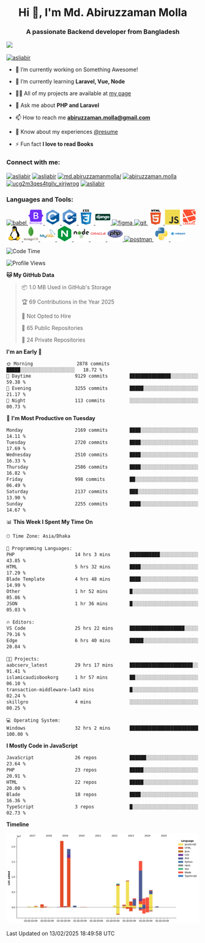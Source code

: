 <h1 align="center">Hi 👋, I'm Md. Abiruzzaman Molla</h1>
<h3 align="center">A passionate Backend developer from Bangladesh</h3>
<img src="https://komarev.com/ghpvc/?username=AbiruzzamanMolla&color=green"/> <p align="left"> <a href="https://twitter.com/abiruzzaman_m" target="blank"><img src="https://img.shields.io/twitter/follow/abiruzzaman_m?logo=twitter&style=for-the-badge" alt="asliabir" /></a> </p>

- 🔭 I’m currently working on Something Awesome!

- 🌱 I’m currently learning **Laravel, Vue, Node**

- 👨‍💻 All of my projects are available at [my page](https://abiruzzamanmolla.github.io)

- 💬 Ask me about **PHP and Laravel**

- 📫 How to reach me **abiruzzaman.molla@gmail.com**

- 📄 Know about my experiences [@resume](https://resume.io/r/KgsbDXNcb)

- ⚡ Fun fact **I love to read Books**

<h3 align="left">Connect with me:</h3>
<p align="left">

<a href="https://twitter.com/abiruzzaman_m" target="blank"><img align="center" src="https://raw.githubusercontent.com/rahuldkjain/github-profile-readme-generator/master/src/images/icons/Social/twitter.svg" alt="asliabir" height="30" width="40" /></a>
<a href="https://linkedin.com/in/abiruzzamanmolla" target="blank"><img align="center" src="https://raw.githubusercontent.com/rahuldkjain/github-profile-readme-generator/master/src/images/icons/Social/linked-in-alt.svg" alt="asliabir" height="30" width="40" /></a>
<a href="https://fb.com/abiruzzamanmolla/" target="blank"><img align="center" src="https://raw.githubusercontent.com/rahuldkjain/github-profile-readme-generator/master/src/images/icons/Social/facebook.svg" alt="md.abiruzzamanmolla/" height="30" width="40" /></a>
<a href="https://instagram.com/abiruzzaman.molla" target="blank"><img align="center" src="https://raw.githubusercontent.com/rahuldkjain/github-profile-readme-generator/master/src/images/icons/Social/instagram.svg" alt="abiruzzaman.molla" height="30" width="40" /></a>
<a href="https://www.youtube.com/@PracticeWithAbir" target="blank"><img align="center" src="https://raw.githubusercontent.com/rahuldkjain/github-profile-readme-generator/master/src/images/icons/Social/youtube.svg" alt="ucg2m3qes4tgilv_xjrjwrog" height="30" width="40" /></a>
<a href="https://www.hackerrank.com/asliabir" target="blank"><img align="center" src="https://raw.githubusercontent.com/rahuldkjain/github-profile-readme-generator/master/src/images/icons/Social/hackerrank.svg" alt="asliabir" height="30" width="40" /></a>
</p>

<h3 align="left">Languages and Tools:</h3>
<p align="left"> <a href="https://babeljs.io/" target="_blank" rel="noreferrer"> <img src="https://www.vectorlogo.zone/logos/babeljs/babeljs-icon.svg" alt="babel" width="40" height="40"/> </a> <a href="https://getbootstrap.com" target="_blank" rel="noreferrer"> <img src="https://raw.githubusercontent.com/devicons/devicon/master/icons/bootstrap/bootstrap-plain-wordmark.svg" alt="bootstrap" width="40" height="40"/> </a> <a href="https://www.cprogramming.com/" target="_blank" rel="noreferrer"> <img src="https://raw.githubusercontent.com/devicons/devicon/master/icons/c/c-original.svg" alt="c" width="40" height="40"/> </a> <a href="https://www.w3schools.com/cpp/" target="_blank" rel="noreferrer"> <img src="https://raw.githubusercontent.com/devicons/devicon/master/icons/cplusplus/cplusplus-original.svg" alt="cplusplus" width="40" height="40"/> </a> <a href="https://www.w3schools.com/css/" target="_blank" rel="noreferrer"> <img src="https://raw.githubusercontent.com/devicons/devicon/master/icons/css3/css3-original-wordmark.svg" alt="css3" width="40" height="40"/> </a> <a href="https://www.djangoproject.com/" target="_blank" rel="noreferrer"> <img src="https://raw.githubusercontent.com/devicons/devicon/master/icons/django/django-original.svg" alt="django" width="40" height="40"/> </a> <a href="https://www.figma.com/" target="_blank" rel="noreferrer"> <img src="https://www.vectorlogo.zone/logos/figma/figma-icon.svg" alt="figma" width="40" height="40"/> </a> <a href="https://git-scm.com/" target="_blank" rel="noreferrer"> <img src="https://www.vectorlogo.zone/logos/git-scm/git-scm-icon.svg" alt="git" width="40" height="40"/> </a> <a href="https://www.w3.org/html/" target="_blank" rel="noreferrer"> <img src="https://raw.githubusercontent.com/devicons/devicon/master/icons/html5/html5-original-wordmark.svg" alt="html5" width="40" height="40"/> </a> <a href="https://developer.mozilla.org/en-US/docs/Web/JavaScript" target="_blank" rel="noreferrer"> <img src="https://raw.githubusercontent.com/devicons/devicon/master/icons/javascript/javascript-original.svg" alt="javascript" width="40" height="40"/> </a> <a href="https://laravel.com/" target="_blank" rel="noreferrer"> <img src="https://raw.githubusercontent.com/devicons/devicon/master/icons/laravel/laravel-plain-wordmark.svg" alt="laravel" width="40" height="40"/> </a> <a href="https://www.linux.org/" target="_blank" rel="noreferrer"> <img src="https://raw.githubusercontent.com/devicons/devicon/master/icons/linux/linux-original.svg" alt="linux" width="40" height="40"/> </a> <a href="https://www.mongodb.com/" target="_blank" rel="noreferrer"> <img src="https://raw.githubusercontent.com/devicons/devicon/master/icons/mongodb/mongodb-original-wordmark.svg" alt="mongodb" width="40" height="40"/> </a> <a href="https://www.mysql.com/" target="_blank" rel="noreferrer"> <img src="https://raw.githubusercontent.com/devicons/devicon/master/icons/mysql/mysql-original-wordmark.svg" alt="mysql" width="40" height="40"/> </a> <a href="https://www.nginx.com" target="_blank" rel="noreferrer"> <img src="https://raw.githubusercontent.com/devicons/devicon/master/icons/nginx/nginx-original.svg" alt="nginx" width="40" height="40"/> </a> <a href="https://nodejs.org" target="_blank" rel="noreferrer"> <img src="https://raw.githubusercontent.com/devicons/devicon/master/icons/nodejs/nodejs-original-wordmark.svg" alt="nodejs" width="40" height="40"/> </a> <a href="https://www.oracle.com/" target="_blank" rel="noreferrer"> <img src="https://raw.githubusercontent.com/devicons/devicon/master/icons/oracle/oracle-original.svg" alt="oracle" width="40" height="40"/> </a> <a href="https://www.php.net" target="_blank" rel="noreferrer"> <img src="https://raw.githubusercontent.com/devicons/devicon/master/icons/php/php-original.svg" alt="php" width="40" height="40"/> </a> <a href="https://postman.com" target="_blank" rel="noreferrer"> <img src="https://www.vectorlogo.zone/logos/getpostman/getpostman-icon.svg" alt="postman" width="40" height="40"/> </a> <a href="https://www.python.org" target="_blank" rel="noreferrer"> <img src="https://raw.githubusercontent.com/devicons/devicon/master/icons/python/python-original.svg" alt="python" width="40" height="40"/> </a> <a href="https://webpack.js.org" target="_blank" rel="noreferrer"> <img src="https://raw.githubusercontent.com/devicons/devicon/d00d0969292a6569d45b06d3f350f463a0107b0d/icons/webpack/webpack-original-wordmark.svg" alt="webpack" width="40" height="40"/> </a> </p>


<!--START_SECTION:waka-->
![Code Time](http://img.shields.io/badge/Code%20Time-17%2C765%20hrs%2039%20mins-blue)

![Profile Views](http://img.shields.io/badge/Profile%20Views-0-blue)

**🐱 My GitHub Data** 

> 📦 1.0 MB Used in GitHub's Storage 
 > 
> 🏆 69 Contributions in the Year 2025
 > 
> 🚫 Not Opted to Hire
 > 
> 📜 65 Public Repositories 
 > 
> 🔑 24 Private Repositories 
 > 
**I'm an Early 🐤** 

```text
🌞 Morning                2878 commits        █████░░░░░░░░░░░░░░░░░░░░   18.72 % 
🌆 Daytime                9129 commits        ███████████████░░░░░░░░░░   59.38 % 
🌃 Evening                3255 commits        █████░░░░░░░░░░░░░░░░░░░░   21.17 % 
🌙 Night                  113 commits         ░░░░░░░░░░░░░░░░░░░░░░░░░   00.73 % 
```
📅 **I'm Most Productive on Tuesday** 

```text
Monday                   2169 commits        ████░░░░░░░░░░░░░░░░░░░░░   14.11 % 
Tuesday                  2720 commits        ████░░░░░░░░░░░░░░░░░░░░░   17.69 % 
Wednesday                2510 commits        ████░░░░░░░░░░░░░░░░░░░░░   16.33 % 
Thursday                 2586 commits        ████░░░░░░░░░░░░░░░░░░░░░   16.82 % 
Friday                   998 commits         ██░░░░░░░░░░░░░░░░░░░░░░░   06.49 % 
Saturday                 2137 commits        ███░░░░░░░░░░░░░░░░░░░░░░   13.90 % 
Sunday                   2255 commits        ████░░░░░░░░░░░░░░░░░░░░░   14.67 % 
```


📊 **This Week I Spent My Time On** 

```text
🕑︎ Time Zone: Asia/Dhaka

💬 Programming Languages: 
PHP                      14 hrs 3 mins       ███████████░░░░░░░░░░░░░░   43.85 % 
HTML                     5 hrs 32 mins       ████░░░░░░░░░░░░░░░░░░░░░   17.29 % 
Blade Template           4 hrs 48 mins       ████░░░░░░░░░░░░░░░░░░░░░   14.99 % 
Other                    1 hr 52 mins        █░░░░░░░░░░░░░░░░░░░░░░░░   05.86 % 
JSON                     1 hr 36 mins        █░░░░░░░░░░░░░░░░░░░░░░░░   05.03 % 

🔥 Editors: 
VS Code                  25 hrs 22 mins      ████████████████████░░░░░   79.16 % 
Edge                     6 hrs 40 mins       █████░░░░░░░░░░░░░░░░░░░░   20.84 % 

🐱‍💻 Projects: 
aabcserv_latest          29 hrs 17 mins      ███████████████████████░░   91.41 % 
islamicaudiobookorg      1 hr 57 mins        ██░░░░░░░░░░░░░░░░░░░░░░░   06.10 % 
transaction-middleware-la43 mins             █░░░░░░░░░░░░░░░░░░░░░░░░   02.24 % 
skillgro                 4 mins              ░░░░░░░░░░░░░░░░░░░░░░░░░   00.25 % 

💻 Operating System: 
Windows                  32 hrs 2 mins       █████████████████████████   100.00 % 
```

**I Mostly Code in JavaScript** 

```text
JavaScript               26 repos            ██████░░░░░░░░░░░░░░░░░░░   23.64 % 
PHP                      23 repos            █████░░░░░░░░░░░░░░░░░░░░   20.91 % 
HTML                     22 repos            █████░░░░░░░░░░░░░░░░░░░░   20.00 % 
Blade                    18 repos            ████░░░░░░░░░░░░░░░░░░░░░   16.36 % 
TypeScript               3 repos             █░░░░░░░░░░░░░░░░░░░░░░░░   02.73 % 
```



**Timeline**

![Lines of Code chart](https://raw.githubusercontent.com/AbiruzzamanMolla/AbiruzzamanMolla/master/assets/bar_graph.png)


 Last Updated on 13/02/2025 18:49:58 UTC
<!--END_SECTION:waka-->
